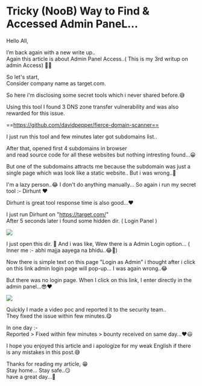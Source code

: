# Tricky (NooB) Way to Find & Accessed Admin PaneL…

Hello All,

I’m back again with a new write up..  
Again this article is about Admin Panel Access..( This is my 3rd writup on admin Access) 🤩😅

So let's start,  
Consider company name as target.com.

So here i'm disclosing some secret tools which i never shared before.😅

Using this tool I found 3 DNS zone transfer vulnerability and was also rewarded for this issue.

==https://github.com/davidpepper/fierce-domain-scanner==

I just run this tool and few minutes later got subdomains list..

After that, opened first 4 subdomains in browser and read source code for all these websites but nothing intresting found...😀

But one of the subdomains attracts me because the subdomain was just a single page which was look like a static website.. But i was wrong..🤪

I'm a lazy person..😂 I don't do anything manually... So again i run my secret tool :- Dirhunt ♥️

Dirhunt is great tool response time is also good...♥️

I just run Dirhunt on "https://target.com/"  
After 5 seconds later i found some hidden dir. ( Login Panel )

![](https://miro.medium.com/v2/resize:fit:700/1*TeexHV5U24q7BlO7Uytw-Q.jpeg)

I just open this dir. 🤪 And i was like, Wew there is a Admin Login option... ( Inner me :- abhi majja aayega na bhidu..😂🤣)

Now there is simple text on this page "Login as Admin" i thought after i click on this link admin login page will pop-up... I was again wrong..😂

But there was no login page. When I click on this link, I enter directly in the admin panel...😎♥️

![](https://miro.medium.com/v2/resize:fit:700/1*_l2uQTGiaFZ4KCjDpxuOXw.jpeg)

Quickly I made a video poc and reported it to the security team..  
They fixed the issue within few minutes.😋

In one day :-  
Reported > Fixed within few minutes > bounty received on same day...♥️😃

I hope you enjoyed this article and i apologize for my weak English if there is any mistakes in this post.😅

Thanks for reading my article, 😁  
Stay home... Stay safe..😏  
have a great day...🙂


